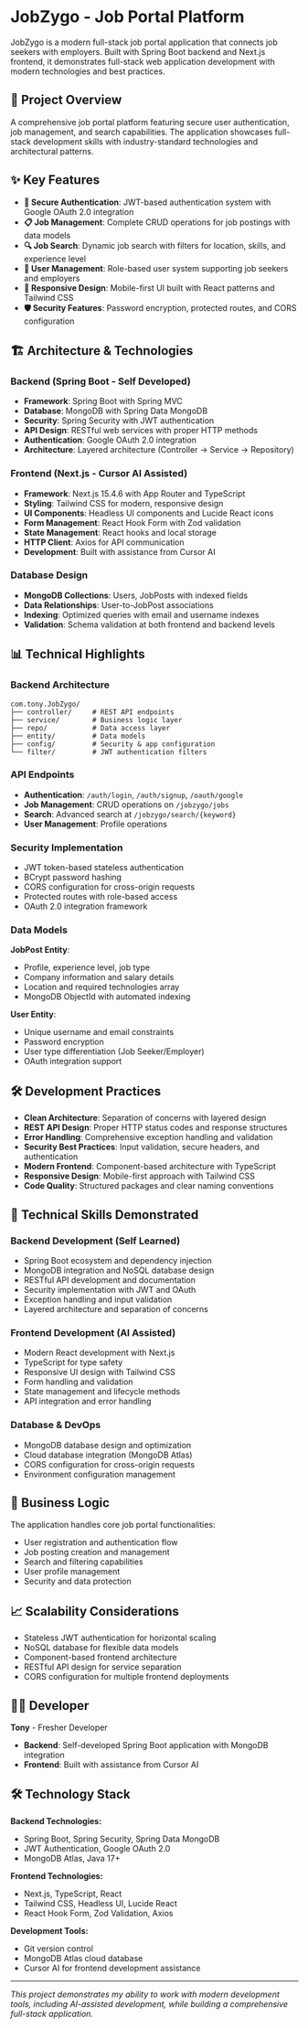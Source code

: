 # JobZygo - Job Portal Platform

JobZygo is a modern full-stack job portal application that connects job seekers with employers. Built with Spring Boot backend and Next.js frontend, it demonstrates full-stack web application development with modern technologies and best practices.

## 🚀 Project Overview

A comprehensive job portal platform featuring secure user authentication, job management, and search capabilities. The application showcases full-stack development skills with industry-standard technologies and architectural patterns.

## ✨ Key Features

- **🔐 Secure Authentication**: JWT-based authentication system with Google OAuth 2.0 integration
- **📋 Job Management**: Complete CRUD operations for job postings with data models
- **🔍 Job Search**: Dynamic job search with filters for location, skills, and experience level
- **👥 User Management**: Role-based user system supporting job seekers and employers
- **📱 Responsive Design**: Mobile-first UI built with React patterns and Tailwind CSS
- **🛡️ Security Features**: Password encryption, protected routes, and CORS configuration

## 🏗️ Architecture & Technologies

### Backend (Spring Boot - Self Developed)
- **Framework**: Spring Boot with Spring MVC
- **Database**: MongoDB with Spring Data MongoDB
- **Security**: Spring Security with JWT authentication
- **API Design**: RESTful web services with proper HTTP methods
- **Authentication**: Google OAuth 2.0 integration
- **Architecture**: Layered architecture (Controller → Service → Repository)

### Frontend (Next.js - Cursor AI Assisted)
- **Framework**: Next.js 15.4.6 with App Router and TypeScript
- **Styling**: Tailwind CSS for modern, responsive design
- **UI Components**: Headless UI components and Lucide React icons
- **Form Management**: React Hook Form with Zod validation
- **State Management**: React hooks and local storage
- **HTTP Client**: Axios for API communication
- **Development**: Built with assistance from Cursor AI

### Database Design
- **MongoDB Collections**: Users, JobPosts with indexed fields
- **Data Relationships**: User-to-JobPost associations
- **Indexing**: Optimized queries with email and username indexes
- **Validation**: Schema validation at both frontend and backend levels

## 📊 Technical Highlights

### Backend Architecture
```
com.tony.JobZygo/
├── controller/     # REST API endpoints
├── service/        # Business logic layer
├── repo/           # Data access layer
├── entity/         # Data models
├── config/         # Security & app configuration
└── filter/         # JWT authentication filters
```

### API Endpoints
- **Authentication**: `/auth/login`, `/auth/signup`, `/oauth/google`
- **Job Management**: CRUD operations on `/jobzygo/jobs`
- **Search**: Advanced search at `/jobzygo/search/{keyword}`
- **User Management**: Profile operations

### Security Implementation
- JWT token-based stateless authentication
- BCrypt password hashing
- CORS configuration for cross-origin requests
- Protected routes with role-based access
- OAuth 2.0 integration framework

### Data Models

**JobPost Entity**:
- Profile, experience level, job type
- Company information and salary details
- Location and required technologies array
- MongoDB ObjectId with automated indexing

**User Entity**:
- Unique username and email constraints
- Password encryption
- User type differentiation (Job Seeker/Employer)
- OAuth integration support

## 🛠️ Development Practices

- **Clean Architecture**: Separation of concerns with layered design
- **REST API Design**: Proper HTTP status codes and response structures
- **Error Handling**: Comprehensive exception handling and validation
- **Security Best Practices**: Input validation, secure headers, and authentication
- **Modern Frontend**: Component-based architecture with TypeScript
- **Responsive Design**: Mobile-first approach with Tailwind CSS
- **Code Quality**: Structured packages and clear naming conventions

## 🎯 Technical Skills Demonstrated

### Backend Development (Self Learned)
- Spring Boot ecosystem and dependency injection
- MongoDB integration and NoSQL database design
- RESTful API development and documentation
- Security implementation with JWT and OAuth
- Exception handling and input validation
- Layered architecture and separation of concerns

### Frontend Development (AI Assisted)
- Modern React development with Next.js
- TypeScript for type safety
- Responsive UI design with Tailwind CSS
- Form handling and validation
- State management and lifecycle methods
- API integration and error handling

### Database & DevOps
- MongoDB database design and optimization
- Cloud database integration (MongoDB Atlas)
- CORS configuration for cross-origin requests
- Environment configuration management

## 💼 Business Logic

The application handles core job portal functionalities:
- User registration and authentication flow
- Job posting creation and management
- Search and filtering capabilities
- User profile management
- Security and data protection

## 📈 Scalability Considerations

- Stateless JWT authentication for horizontal scaling
- NoSQL database for flexible data models
- Component-based frontend architecture
- RESTful API design for service separation
- CORS configuration for multiple frontend deployments

## 👨‍💻 Developer

**Tony** - Fresher Developer
- **Backend**: Self-developed Spring Boot application with MongoDB integration
- **Frontend**: Built with assistance from Cursor AI

## 🛠️ Technology Stack

**Backend Technologies:**
- Spring Boot, Spring Security, Spring Data MongoDB
- JWT Authentication, Google OAuth 2.0
- MongoDB Atlas, Java 17+

**Frontend Technologies:**
- Next.js, TypeScript, React
- Tailwind CSS, Headless UI, Lucide React
- React Hook Form, Zod Validation, Axios

**Development Tools:**
- Git version control
- MongoDB Atlas cloud database
- Cursor AI for frontend development assistance

---

*This project demonstrates my ability to work with modern development tools, including AI-assisted development, while building a comprehensive full-stack application.*
